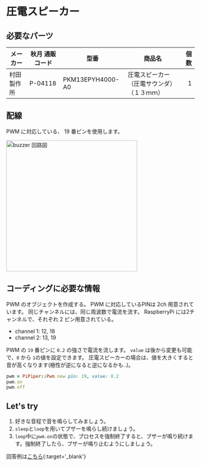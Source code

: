 # 圧電スピーカー

## 必要なパーツ

| メーカー | 秋月 通販コード | 型番 | 商品名 | 個数 |
|--|--|--|--|--:|
| 村田製作所 | P-04118 | PKM13EPYH4000-A0 | 圧電スピーカー（圧電サウンダ）（１３ｍｍ） | 1 |

## 配線

PWM に対応している、 19 番ピンを使用します。

<img src='https://raw.githubusercontent.com/libertyfish-co/ruby-hw/master/images/buzzer.png' alt='buzzer 回路図' width="350" />

## コーディングに必要な情報

PWM のオブジェクトを作成する。
PWM に対応しているPINは 2ch 用意されています。
同じチャンネルには、同じ周波数で電流を流す。 RaspberryPi には2チャンネルで、それぞれ 2 ピン用意されている。

* channel 1: 12, 18
* channel 2: 13, 19

PWM の `19` 番ピンに `0.2` の強さで電流を流します。
`value` は後から変更も可能で、`0` から `1`の値を設定できます。
圧電スピーカーの場合は、値を大きくすると音が高くなります(極性が逆になると逆になるかも..)。

```ruby
pwm = PiPiper::Pwm.new pin: 19, value: 0.2
pwm.on
pwm.off
```

## Let's try

1. 好きな音程で音を鳴らしてみましょう。
1. `sleep`と`loop`を用いてブザーを鳴らし続けましょう。
1. `loop`中に`pwm.on`の状態で、プロセスを強制終了すると、ブザーが鳴り続けます。強制終了したら、ブザーが鳴り止むようにしましょう。

回答例は[こちら](https://github.com/libertyfish-co/ruby-hw/blob/master/answers/output/buzzer/buzzer.rb){:target='_blank'}
